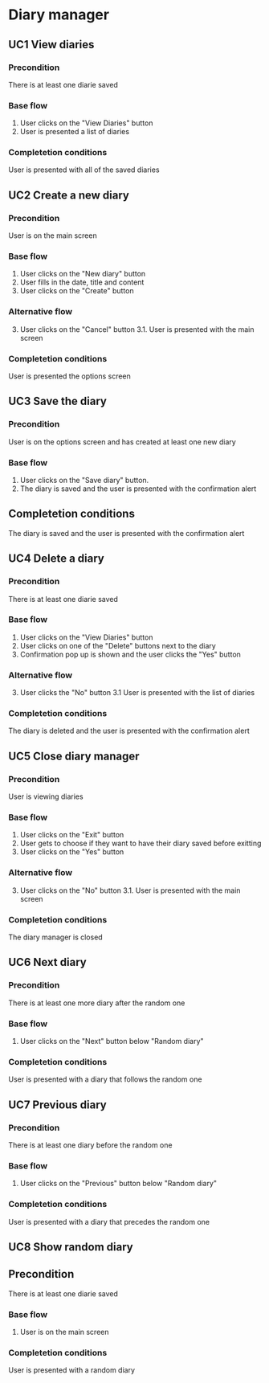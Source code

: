 # Diary manager

## UC1 View diaries

### Precondition

There is at least one diarie saved

### Base flow

1. User clicks on the "View Diaries" button
2. User is presented a list of diaries


### Completetion conditions

User is presented with all of the saved diaries

## UC2 Create a new diary

### Precondition

User is on the main screen

### Base flow

1. User clicks on the "New diary" button
2. User fills in the date, title and content
3. User clicks on the "Create" button

### Alternative flow

3. User clicks on the "Cancel" button
3.1. User is presented with the main screen

### Completetion conditions

User is presented the options screen


## UC3 Save the diary

### Precondition

User is on the options screen and has created at least one new diary

### Base flow

1. User clicks on the "Save diary" button.
2. The diary is saved and the user is presented with the confirmation alert


## Completetion conditions

The diary is saved and the user is presented with the confirmation alert

## UC4 Delete a diary

### Precondition

There is at least one diarie saved

### Base flow

1. User clicks on the "View Diaries" button
2. User clicks on one of the "Delete" buttons next to the diary
3. Confirmation pop up is shown and the user clicks the "Yes" button

### Alternative flow

3. User clicks the "No" button
3.1 User is presented with the list of diaries


### Completetion conditions

The diary is deleted and the user is presented with the confirmation alert

## UC5 Close diary manager

### Precondition

User is viewing diaries

### Base flow

1. User clicks on the "Exit" button
2. User gets to choose if they want to have their diary saved before exitting
3. User clicks on the "Yes" button

### Alternative flow

3. User clicks on the "No" button
3.1. User is presented with the main screen

### Completetion conditions

The diary manager is closed

## UC6 Next diary

### Precondition

There is at least one more diary after the random one

### Base flow

1. User clicks on the "Next" button below "Random diary"

### Completetion conditions

User is presented with a diary that follows the random one

## UC7 Previous diary

### Precondition

There is at least one diary before the random one

### Base flow

1. User clicks on the "Previous" button below "Random diary"

### Completetion conditions

User is presented with a diary that precedes the random one

## UC8 Show random diary

## Precondition

There is at least one diarie saved

### Base flow

1. User is on the main screen

### Completetion conditions

User is presented with a random diary

